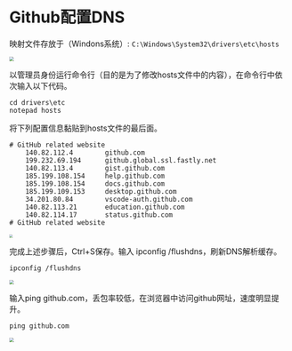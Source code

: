 # Github配置DNS

映射文件存放于（Windons系统）: `C:\Windows\System32\drivers\etc\hosts`

<img src="F:\笔记\Deeplearning\assets\1673005832507.png" style="zoom:50%">

以管理员身份运行命令行（目的是为了修改hosts文件中的内容），在命令行中依次输入以下代码。

```
cd drivers\etc
notepad hosts
```

将下列配置信息黏贴到hosts文件的最后面。

```
# GitHub related website
	140.82.112.4		github.com
	199.232.69.194 		github.global.ssl.fastly.net
	140.82.113.4 		gist.github.com
	185.199.108.154		help.github.com
	185.199.108.154		docs.github.com
	185.199.109.153		desktop.github.com
	34.201.80.84		vscode-auth.github.com
	140.82.113.21		education.github.com
	140.82.114.17		status.github.com
# GitHub related website
```

<img src="F:\笔记\Deeplearning\assets\1673006170443.png" style="zoom:40%">

完成上述步骤后，Ctrl+S保存。输入 ipconfig /flushdns，刷新DNS解析缓存。

```
ipconfig /flushdns
```

<img src="F:\笔记\Deeplearning\assets\1673006320479.png" style="zoom:50%">

输入ping github.com，丢包率较低，在浏览器中访问github网址，速度明显提升。

```
ping github.com
```

<img src="F:\笔记\Deeplearning\assets\1673006387351.png" style="zoom:50%">